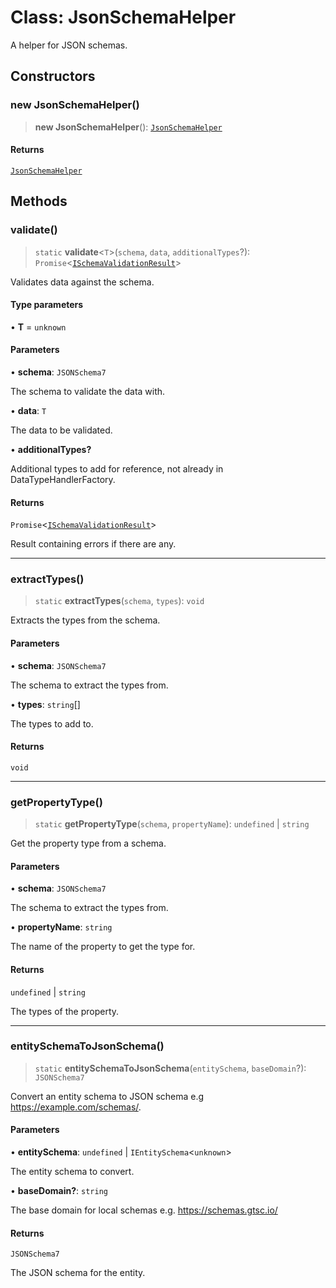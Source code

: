 # Class: JsonSchemaHelper

A helper for JSON schemas.

## Constructors

### new JsonSchemaHelper()

> **new JsonSchemaHelper**(): [`JsonSchemaHelper`](JsonSchemaHelper.md)

#### Returns

[`JsonSchemaHelper`](JsonSchemaHelper.md)

## Methods

### validate()

> `static` **validate**\<`T`\>(`schema`, `data`, `additionalTypes`?): `Promise`\<[`ISchemaValidationResult`](../interfaces/ISchemaValidationResult.md)\>

Validates data against the schema.

#### Type parameters

• **T** = `unknown`

#### Parameters

• **schema**: `JSONSchema7`

The schema to validate the data with.

• **data**: `T`

The data to be validated.

• **additionalTypes?**

Additional types to add for reference, not already in DataTypeHandlerFactory.

#### Returns

`Promise`\<[`ISchemaValidationResult`](../interfaces/ISchemaValidationResult.md)\>

Result containing errors if there are any.

***

### extractTypes()

> `static` **extractTypes**(`schema`, `types`): `void`

Extracts the types from the schema.

#### Parameters

• **schema**: `JSONSchema7`

The schema to extract the types from.

• **types**: `string`[]

The types to add to.

#### Returns

`void`

***

### getPropertyType()

> `static` **getPropertyType**(`schema`, `propertyName`): `undefined` \| `string`

Get the property type from a schema.

#### Parameters

• **schema**: `JSONSchema7`

The schema to extract the types from.

• **propertyName**: `string`

The name of the property to get the type for.

#### Returns

`undefined` \| `string`

The types of the property.

***

### entitySchemaToJsonSchema()

> `static` **entitySchemaToJsonSchema**(`entitySchema`, `baseDomain`?): `JSONSchema7`

Convert an entity schema to JSON schema e.g https://example.com/schemas/.

#### Parameters

• **entitySchema**: `undefined` \| `IEntitySchema`\<`unknown`\>

The entity schema to convert.

• **baseDomain?**: `string`

The base domain for local schemas e.g. https://schemas.gtsc.io/

#### Returns

`JSONSchema7`

The JSON schema for the entity.
